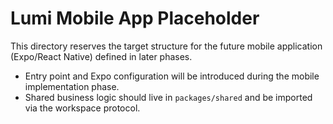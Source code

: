 # Lumi Mobile App Placeholder

This directory reserves the target structure for the future mobile application (Expo/React Native) defined in later phases.

- Entry point and Expo configuration will be introduced during the mobile implementation phase.
- Shared business logic should live in `packages/shared` and be imported via the workspace protocol.
